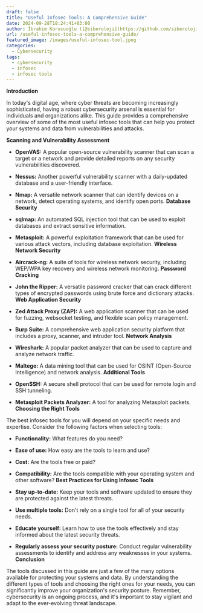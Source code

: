 ```yaml
---
draft: false
title: "Useful Infosec Tools: A Comprehensive Guide"
date: 2024-09-28T18:24:41+03:00
author: İbrahim Korucuoğlu ([@siberoloji](https://github.com/siberoloji))
url: /useful-infosec-tools-a-comprehensive-guide/
featured_image: /images/useful-infosec-tool.jpeg
categories:
  - Cybersecurity
tags:
  - cybersecurity
  - infosec
  - infosec tools
---
```



**Introduction**

In today's digital age, where cyber threats are becoming increasingly sophisticated, having a robust cybersecurity arsenal is essential for individuals and organizations alike. This guide provides a comprehensive overview of some of the most useful infosec tools that can help you protect your systems and data from vulnerabilities and attacks.

**Scanning and Vulnerability Assessment**

* **OpenVAS:** A popular open-source vulnerability scanner that can scan a target or a network and provide detailed reports on any security vulnerabilities discovered.

* **Nessus:** Another powerful vulnerability scanner with a daily-updated database and a user-friendly interface.

* **Nmap:** A versatile network scanner that can identify devices on a network, detect operating systems, and identify open ports.
**Database Security**

* **sqlmap:** An automated SQL injection tool that can be used to exploit databases and extract sensitive information.

* **Metasploit:** A powerful exploitation framework that can be used for various attack vectors, including database exploitation.
**Wireless Network Security**

* **Aircrack-ng:** A suite of tools for wireless network security, including WEP/WPA key recovery and wireless network monitoring.
**Password Cracking**

* **John the Ripper:** A versatile password cracker that can crack different types of encrypted passwords using brute force and dictionary attacks.
**Web Application Security**

* **Zed Attack Proxy (ZAP):** A web application scanner that can be used for fuzzing, websocket testing, and flexible scan policy management.

* **Burp Suite:** A comprehensive web application security platform that includes a proxy, scanner, and intruder tool.
**Network Analysis**

* **Wireshark:** A popular packet analyzer that can be used to capture and analyze network traffic.

* **Maltego:** A data mining tool that can be used for OSINT (Open-Source Intelligence) and network analysis.
**Additional Tools**

* **OpenSSH:** A secure shell protocol that can be used for remote login and SSH tunneling.

* **Metasploit Packets Analyzer:** A tool for analyzing Metasploit packets.
**Choosing the Right Tools**

The best infosec tools for you will depend on your specific needs and expertise. Consider the following factors when selecting tools:

* **Functionality:** What features do you need?

* **Ease of use:** How easy are the tools to learn and use?

* **Cost:** Are the tools free or paid?

* **Compatibility:** Are the tools compatible with your operating system and other software?
**Best Practices for Using Infosec Tools**

* **Stay up-to-date:** Keep your tools and software updated to ensure they are protected against the latest threats.

* **Use multiple tools:** Don't rely on a single tool for all of your security needs.

* **Educate yourself:** Learn how to use the tools effectively and stay informed about the latest security threats.

* **Regularly assess your security posture:** Conduct regular vulnerability assessments to identify and address any weaknesses in your systems.
**Conclusion**

The tools discussed in this guide are just a few of the many options available for protecting your systems and data. By understanding the different types of tools and choosing the right ones for your needs, you can significantly improve your organization's security posture. Remember, cybersecurity is an ongoing process, and it's important to stay vigilant and adapt to the ever-evolving threat landscape.
